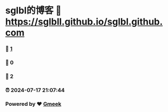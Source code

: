 # sglbl的博客 :link: https://sglbll.github.io/sglbl.github.com 
### :page_facing_up: [1](https://sglbll.github.io/sglbl.github.com/tag.html) 
### :speech_balloon: 0 
### :hibiscus: 2 
### :alarm_clock: 2024-07-17 21:07:44 
### Powered by :heart: [Gmeek](https://github.com/Meekdai/Gmeek)
